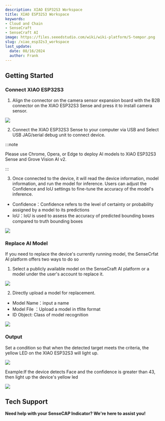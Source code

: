 ```yaml
---
description: XIAO ESP32S3 Workspace
title: XIAO ESP32S3 Workspace
keywords:
- Cloud and Chain
- SenseCraft
- SenseCraft AI
image: https://files.seeedstudio.com/wiki/wiki-platform/S-tempor.png        
slug: /xiao_esp32s3_workspace
last_update:
  date: 08/16/2024
  author: Frank
---
```


## Getting Started

### Connect XIAO ESP32S3

1. Align the connector on the camera sensor expansion board with the B2B connector on the XIAO ESP32S3 Sense and press it to install camera sensor.

![](https://files.seeedstudio.com/wiki/SenseCraft_AI/img/image4.png)

2. Connect the XIAO ESP32S3 Sense to your computer via USB and  Select USB JAG/serial debug unit to connect device.

:::note

Please use Chrome, Opera, or Edge to deploy AI models to XIAO ESP32S3 Sense and Grove Vision AI v2.

:::

3. Once connected to the device, it will read the device information, model information, and run the model for inference. Users can adjust the Confidence and IoU settings to fine-tune the accuracy of the model's inference.

- Confidence：Confidence refers to the level of certainty or probability assigned by a model to its predictions
- IoU：IoU is used to assess the accuracy of predicted bounding boxes compared to truth bounding boxes

![](https://files.seeedstudio.com/wiki/SenseCraft_AI/img/image5.png)

### Replace AI Model

If you need to replace the device's currently running model, the SenseCrfat AI platform offers two ways to do so

1. Select a publicly available model on the SenseCraft AI platform or a model under the user's account to replace it.

![](https://files.seeedstudio.com/wiki/SenseCraft_AI/img/image6.png)

2. Directly upload a model for replacement.
- Model Name：input a name
- Model File ：Upload a model in tflite format
- ID Object: Class of model recognition

![](https://files.seeedstudio.com/wiki/SenseCraft_AI/img/image7.png)

### Output

Set a condition so that when the detected target meets the criteria, the yellow LED on the XIAO ESP32S3 will light up.

![](https://files.seeedstudio.com/wiki/SenseCraft_AI/img/image8.png)

Example:If the device detects Face and the confidence is greater than 43, then light up the device's yellow led

![](https://files.seeedstudio.com/wiki/SenseCraft_AI/img/image9.png)



## **Tech Support**

**Need help with your SenseCAP Indicator? We're here to assist you!**

<div class="button_tech_support_container">
<a href="https://discord.com/invite/QqMgVwHT3X" class="button_tech_support_sensecap"></a>
<a href="https://support.sensecapmx.com/portal/en/home" class="button_tech_support_sensecap3"></a>
</div>

<div class="button_tech_support_container">
<a href="mailto:support@sensecapmx.com" class="button_tech_support_sensecap2"></a>
<a href="https://github.com/Seeed-Studio/wiki-documents/discussions/69" class="button_discussion"></a>
</div>